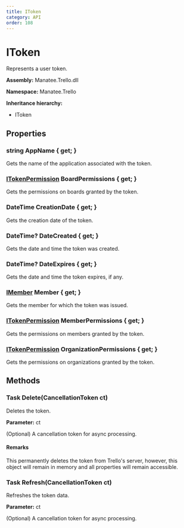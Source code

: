 ```yaml
---
title: IToken
category: API
order: 108
---
```


# IToken

Represents a user token.

**Assembly:** Manatee.Trello.dll

**Namespace:** Manatee.Trello

**Inheritance hierarchy:**

- IToken

## Properties

### string AppName { get; }

Gets the name of the application associated with the token.

### [ITokenPermission](ITokenPermission#itokenpermission) BoardPermissions { get; }

Gets the permissions on boards granted by the token.

### DateTime CreationDate { get; }

Gets the creation date of the token.

### DateTime? DateCreated { get; }

Gets the date and time the token was created.

### DateTime? DateExpires { get; }

Gets the date and time the token expires, if any.

### [IMember](IMember#imember) Member { get; }

Gets the member for which the token was issued.

### [ITokenPermission](ITokenPermission#itokenpermission) MemberPermissions { get; }

Gets the permissions on members granted by the token.

### [ITokenPermission](ITokenPermission#itokenpermission) OrganizationPermissions { get; }

Gets the permissions on organizations granted by the token.

## Methods

### Task Delete(CancellationToken ct)

Deletes the token.

**Parameter:** ct

(Optional) A cancellation token for async processing.

#### Remarks

This permanently deletes the token from Trello&#39;s server, however, this object will remain in memory and all properties will remain accessible.

### Task Refresh(CancellationToken ct)

Refreshes the token data.

**Parameter:** ct

(Optional) A cancellation token for async processing.

